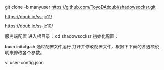 git clone -b manyuser https://github.com/ToyoDAdoubi/shadowsocksr.git

https://doub.io/ss-jc11/

https://doub.io/ss-jc10/



服务端配置
进入根目录：
cd shadowsocksr
初始化配置：

bash initcfg.sh
通过配置文件运行
打开并修改配置文件，根据下下面的各选项说明来修改各个参数。

vi user-config.json
